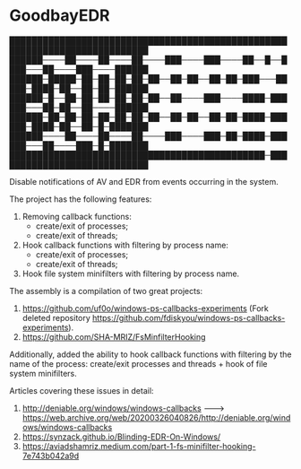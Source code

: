 # GoodbayEDR

███████████████████████████████████████████████████████████████████████████
██████────██────██────██────███────███────██──█──████───██────███────██████
██████─█████─██─██─██─██─██──██─██──██─██─███───█████─████─██──██─██─██████
██████─█──██─██─██─██─██─██──██────███────████─██████───██─██──██────██████
██████─██─██─██─██─██─██─██──██─██──██─██─████─██████─████─██──██─█─███████
██████────██────██────██────███────███─██─████─██████───██────███─█─███████
██████████████████████████████████████████████─████████████████████████████

Disable notifications of AV and EDR from events occurring in the system.

The project has the following features:
1. Removing callback functions:
    - create/exit of processes;
    - create/exit of threads;
2. Hook callback functions with filtering by process name:
    - create/exit of processes;
    - create/exit of threads;
4. Hook file system minifilters with filtering by process name.
    
The assembly is a compilation of two great projects:
1. https://github.com/uf0o/windows-ps-callbacks-experiments (Fork deleted repository https://github.com/fdiskyou/windows-ps-callbacks-experiments).
2. https://github.com/SHA-MRIZ/FsMinfilterHooking
    
Additionally, added the ability to hook callback functions with filtering by the name of the process: create/exit processes and threads + hook of file system minifilters.

Articles covering these issues in detail:
1. http://deniable.org/windows/windows-callbacks ---> https://web.archive.org/web/20200326040826/http://deniable.org/windows/windows-callbacks
2. https://synzack.github.io/Blinding-EDR-On-Windows/
3. https://aviadshamriz.medium.com/part-1-fs-minifilter-hooking-7e743b042a9d     
